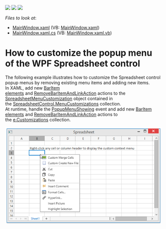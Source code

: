 <!-- default badges list -->
![](https://img.shields.io/endpoint?url=https://codecentral.devexpress.com/api/v1/VersionRange/128612758/13.2.7%2B)
[![](https://img.shields.io/badge/Open_in_DevExpress_Support_Center-FF7200?style=flat-square&logo=DevExpress&logoColor=white)](https://supportcenter.devexpress.com/ticket/details/E5147)
[![](https://img.shields.io/badge/📖_How_to_use_DevExpress_Examples-e9f6fc?style=flat-square)](https://docs.devexpress.com/GeneralInformation/403183)
<!-- default badges end -->
<!-- default file list -->
*Files to look at*:

* [MainWindow.xaml](./CS/MenuCustomization/MainWindow.xaml) (VB: [MainWindow.xaml](./VB/MenuCustomization/MainWindow.xaml))
* [MainWindow.xaml.cs](./CS/MenuCustomization/MainWindow.xaml.cs) (VB: [MainWindow.xaml.vb](./VB/MenuCustomization/MainWindow.xaml.vb))
<!-- default file list end -->
# How to customize the popup menu of the WPF Spreadsheet control


<p>The following example illustrates how to customize the Spreadsheet control popup menus by removing existing menu items and adding new items.<br>In XAML, add new <a href="http://help.devexpress.com/#WPF/clsDevExpressXpfBarsBarItemtopic">BarItem elements</a> and <a href="http://help.devexpress.com/#WPF/clsDevExpressXpfBarsRemoveBarItemAndLinkActiontopic">RemoveBarItemAndLinkAction</a> actions to the <a href="http://help.devexpress.com/#WPF/clsDevExpressXpfSpreadsheetMenuSpreadsheetMenuCustomizationtopic">SpreadsheetMenuCustomization</a> object contained in the <a href="http://help.devexpress.com/#WPF/DevExpressXpfSpreadsheetSpreadsheetControl_MenuCustomizationstopic">SpreadsheetControl.MenuCustomizations</a> collection.<br>At runtime, handle the <a href="http://help.devexpress.com/#WPF/DevExpressXpfSpreadsheetSpreadsheetControl_PopupMenuShowingtopic">PopupMenuShowing</a> event and add new <a href="http://help.devexpress.com/#WPF/clsDevExpressXpfBarsBarItemtopic">BarItem elements</a> and <a href="http://help.devexpress.com/#WPF/clsDevExpressXpfBarsRemoveBarItemAndLinkActiontopic">RemoveBarItemAndLinkAction</a> actions to the <a href="http://help.devexpress.com/#WPF/DevExpressXpfSpreadsheetMenuPopupMenuShowingEventArgs_Customizationstopic">e.Customizations</a> collection.<br><br><img src="https://raw.githubusercontent.com/DevExpress-Examples/how-to-customize-the-popup-menu-of-the-wpf-spreadsheet-control-e5147/13.2.7+/media/fbd0f7df-38f2-4d1d-82ef-a662af9ac426.png"></p>

<br/>


